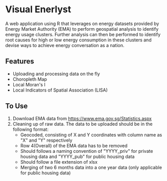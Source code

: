 # Visual Enerlyst

A web application using R that leverages on energy datasets provided by Energy Market Authority (EMA) to perform geospatial analysis to identify energy usage clusters. Further analysis can then be performed to identify root causes for high or low energy consumption in these clusters and devise ways to achieve energy conversation as a nation. 

## Features

* Uploading and processing data on the fly
* Choropleth Map
* Local Moran's I
* Local Indicators of Spatial Association (LISA)

## To Use

1. Download EMA data from https://www.ema.gov.sg/Statistics.aspx
2. Cleaning up of raw data. The data to be uploaded should be in the following format:
   * Geocoded, consisting of X and Y coordinates with column name as "X" and "Y" respectively
   * Row 4(Overall) of the EMA data has to be removed
   * Should follows a naming convention of "YYYY_priv" for private housing data and "YYYY_pub" for public housing data
   * Should follow a file extension of xlsx
   * Merging of two 6 months data into a one year data (only applicable for public housing data) 
